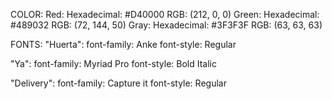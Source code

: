 COLOR:
Red: 
    Hexadecimal: #D40000 
    RGB: (212, 0, 0)
Green:
    Hexadecimal: #489032
    RGB: (72, 144, 50)
Gray:
    Hexadecimal: #3F3F3F
    RGB: (63, 63, 63)
    
FONTS:
"Huerta": font-family: Anke
          font-style: Regular

"Ya": font-family: Myriad Pro
      font-style: Bold Italic

"Delivery": font-family: Capture it
            font-style: Regular